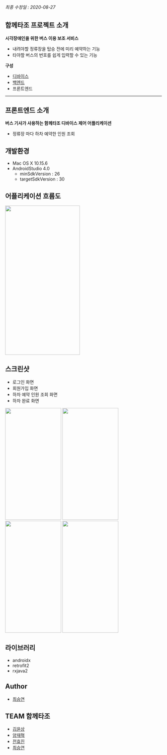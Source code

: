
###### 최종 수정일 : 2020-08-27

## 함께타조 프로젝트 소개

**시각장애인을 위한 버스 이용 보조 서비스**
* 내려야할 정류장을 탑승 전에 미리 예약하는 기능
* 타야할 버스의 번호를 쉽게 입력할 수 있는 기능

**구성**
* [디바이스](https://github.com/yyoonsahng/tajo_device)
* [백엔드](https://github.com/yangjae33/tajo_backend)
* 프론트엔드
---

## 프론트엔드 소개

**버스 기사가 사용하는 함께타조 디바이스 제어 어플리케이션**
* 정류장 마다 하차 예약한 인원 조회

## 개발환경

* Mac OS X 10.15.6
* AndroidStudio 4.0
  * minSdkVersion : 26
  * targetSdkVersion : 30

## 어플리케이션 흐름도
<img src="https://user-images.githubusercontent.com/48347010/91329488-2914db00-e803-11ea-84d6-3455bb62fa97.gif" width="240px" height="480px"></img>

## 스크린샷
* 로그인 화면
* 회원가입 화면
* 하차 예약 인원 조회 화면
* 하차 완료 화면

<img src="https://user-images.githubusercontent.com/48347010/91327895-20230a00-e801-11ea-8710-dc7d444e370a.png" width="180px" height="360px"></img>
<img src="https://user-images.githubusercontent.com/48347010/91327907-21eccd80-e801-11ea-8b98-f03d447d4d56.png" width="180px" height="360px"></img>
<img src="https://user-images.githubusercontent.com/48347010/91327930-26b18180-e801-11ea-941f-848778fd58b2.png" width="180px" height="360px"></img>
<img src="https://user-images.githubusercontent.com/48347010/91327918-244f2780-e801-11ea-9ec8-ac3bb161c419.png" width="180px" height="360px"></img>

## 라이브러리
* androidx
* retrofit2
* rxjava2

## Author

* [최승연](https://github.com/seungyeonchoi)

## TEAM 함께타조

* [김윤상](https://github.com/yyoonsahng)
* [양재혁](https://github.com/yangjae33)
* [전효진](https://github.com/gywlssww)
* [최승연](https://github.com/seungyeonchoi)
